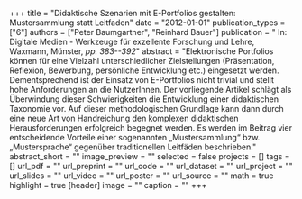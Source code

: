 +++
title = "Didaktische Szenarien mit E-Portfolios gestalten: Mustersammlung statt Leitfaden"
date = "2012-01-01"
publication_types = ["6"]
authors = ["Peter Baumgartner", "Reinhard Bauer"]
publication = " In: Digitale Medien - Werkzeuge für exzellente Forschung und Lehre, Waxmann, Münster, _pp. 383--392_"
abstract = "Elektronische Portfolios können für eine Vielzahl unterschiedlicher Zielstellungen (Präsentation, Reflexion, Bewerbung, persönliche Entwicklung etc.) eingesetzt werden. Dementsprechend ist der Einsatz von E-Portfolios nicht trivial und stellt hohe Anforderungen an die NutzerInnen. Der vorliegende Artikel schlägt als Überwindung dieser Schwierigkeiten die Entwicklung einer didaktischen Taxonomie vor. Auf dieser methodologischen Grundlage kann dann durch eine neue Art von Handreichung den komplexen didaktischen Herausforderungen erfolgreich begegnet werden. Es werden im Beitrag vier entscheidende Vorteile einer sogenannten „Mustersammlung“ bzw. „Mustersprache“ gegenüber traditionellen Leitfäden beschrieben."
abstract_short = ""
image_preview = ""
selected = false
projects = []
tags = []
url_pdf = ""
url_preprint = ""
url_code = ""
url_dataset = ""
url_project = ""
url_slides = ""
url_video = ""
url_poster = ""
url_source = ""
math = true
highlight = true
[header]
image = ""
caption = ""
+++
